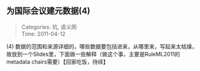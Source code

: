 为国际会议建元数据(4)
---
    
> Categories: 坑, 语义网  
> Time: 2011-04-12
    
(4) 数据的范围和来源详细的，哪些数据要包括进来，从哪里来，写起来太枯燥，故放到一个Slides里，下面做一些解释（做这个事，主要是RuleML2011的metadata chairs需要）【回家吃饭，待续】     
    